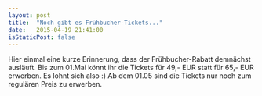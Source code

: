 ```yaml
---
layout: post
title:  "Noch gibt es Frühbucher-Tickets..."
date:   2015-04-19 21:41:00
isStaticPost: false
---
```


Hier einmal eine kurze Erinnerung, dass der Frühbucher-Rabatt demnächst ausläuft. Bis zum 01.Mai könnt ihr die Tickets für 49,- EUR statt für 65,- EUR erwerben. Es lohnt sich also :) Ab dem 01.05 sind die Tickets nur noch zum regulären Preis zu erwerben.